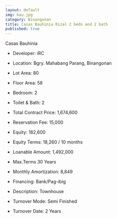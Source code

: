 ```yaml
---
layout: default
img: bau.jpg
category: Binangonan
title: Casas Bauhinia Rizal 2 beds and 2 bath
published: true
---
```



Casas Bauhinia 

- Developer: iRC
- Location: Bgry. Mahabang Parang, Binangonan
- Lot Area: 80
- Floor Area: 58
- Bedroom: 2
- Toilet & Bath: 2


- Total Contract Price: 1,674,600
- Reservation Fee: 15,000
- Equity: 182,600
- Equity Terms: 18,260 / 10 months
- Loanable Amount: 1,492,000
- Max.Terms	30 Years
- Monthly Amortization: 8,849
- Financing: Bank/Pag-ibig

- Description: Townhouse
- Turnover Mode: Semi Finished
- Turnover Date: 2 Years